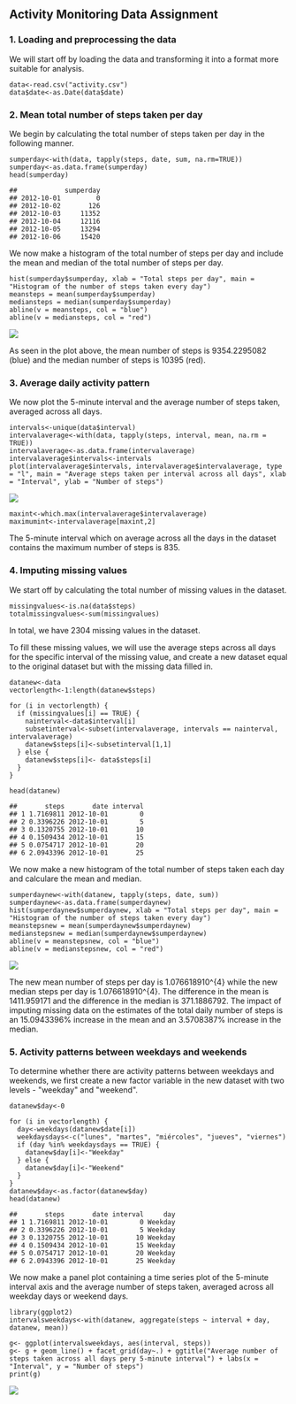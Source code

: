 Activity Monitoring Data Assignment
-----------------------------------

### 1. Loading and preprocessing the data

We will start off by loading the data and transforming it into a format
more suitable for analysis.

    data<-read.csv("activity.csv")
    data$date<-as.Date(data$date)

### 2. Mean total number of steps taken per day

We begin by calculating the total number of steps taken per day in the
following manner.

    sumperday<-with(data, tapply(steps, date, sum, na.rm=TRUE))
    sumperday<-as.data.frame(sumperday)
    head(sumperday)

    ##            sumperday
    ## 2012-10-01         0
    ## 2012-10-02       126
    ## 2012-10-03     11352
    ## 2012-10-04     12116
    ## 2012-10-05     13294
    ## 2012-10-06     15420

We now make a histogram of the total number of steps per day and include
the mean and median of the total number of steps per day.

    hist(sumperday$sumperday, xlab = "Total steps per day", main = "Histogram of the number of steps taken every day")
    meansteps = mean(sumperday$sumperday)
    mediansteps = median(sumperday$sumperday)
    abline(v = meansteps, col = "blue")
    abline(v = mediansteps, col = "red")

![](PA1_template_files/figure-markdown_strict/histstepsperday-1.png)

As seen in the plot above, the mean number of steps is 9354.2295082
(blue) and the median number of steps is 10395 (red).

### 3. Average daily activity pattern

We now plot the 5-minute interval and the average number of steps taken,
averaged across all days.

    intervals<-unique(data$interval)
    intervalaverage<-with(data, tapply(steps, interval, mean, na.rm = TRUE))
    intervalaverage<-as.data.frame(intervalaverage)
    intervalaverage$intervals<-intervals
    plot(intervalaverage$intervals, intervalaverage$intervalaverage, type = "l", main = "Average steps taken per interval across all days", xlab = "Interval", ylab = "Number of steps")

![](PA1_template_files/figure-markdown_strict/averageactivity-1.png)

    maxint<-which.max(intervalaverage$intervalaverage)
    maximumint<-intervalaverage[maxint,2]

The 5-minute interval which on average across all the days in the
dataset contains the maximum number of steps is 835.

### 4. Imputing missing values

We start off by calculating the total number of missing values in the
dataset.

    missingvalues<-is.na(data$steps)
    totalmissingvalues<-sum(missingvalues)

In total, we have 2304 missing values in the dataset.

To fill these missing values, we will use the average steps across all
days for the specific interval of the missing value, and create a new
dataset equal to the original dataset but with the missing data filled
in.

    datanew<-data
    vectorlength<-1:length(datanew$steps)

    for (i in vectorlength) {
      if (missingvalues[i] == TRUE) {
        nainterval<-data$interval[i]
        subsetinterval<-subset(intervalaverage, intervals == nainterval, intervalaverage)
        datanew$steps[i]<-subsetinterval[1,1]
      } else {
        datanew$steps[i]<- data$steps[i]
      }
    }

    head(datanew)

    ##       steps       date interval
    ## 1 1.7169811 2012-10-01        0
    ## 2 0.3396226 2012-10-01        5
    ## 3 0.1320755 2012-10-01       10
    ## 4 0.1509434 2012-10-01       15
    ## 5 0.0754717 2012-10-01       20
    ## 6 2.0943396 2012-10-01       25

We now make a new histogram of the total number of steps taken each day
and calculare the mean and median.

    sumperdaynew<-with(datanew, tapply(steps, date, sum))
    sumperdaynew<-as.data.frame(sumperdaynew)
    hist(sumperdaynew$sumperdaynew, xlab = "Total steps per day", main = "Histogram of the number of steps taken every day")
    meanstepsnew = mean(sumperdaynew$sumperdaynew)
    medianstepsnew = median(sumperdaynew$sumperdaynew)
    abline(v = meanstepsnew, col = "blue")
    abline(v = medianstepsnew, col = "red")

![](PA1_template_files/figure-markdown_strict/newhiststepsperday-1.png)

The new mean number of steps per day is 1.076618910^{4} while the new
median steps per day is 1.076618910^{4}. The difference in the mean is
1411.959171 and the difference in the median is 371.1886792. The impact
of imputing missing data on the estimates of the total daily number of
steps is an 15.0943396% increase in the mean and an 3.5708387% increase
in the median.

### 5. Activity patterns between weekdays and weekends

To determine whether there are activity patterns between weekdays and
weekends, we first create a new factor variable in the new dataset with
two levels - "weekday" and "weekend".

    datanew$day<-0

    for (i in vectorlength) {
      day<-weekdays(datanew$date[i])
      weekdaysdays<-c("lunes", "martes", "miércoles", "jueves", "viernes")
      if (day %in% weekdaysdays == TRUE) {
        datanew$day[i]<-"Weekday"
      } else {
        datanew$day[i]<-"Weekend"
      }
    }
    datanew$day<-as.factor(datanew$day)
    head(datanew)

    ##       steps       date interval     day
    ## 1 1.7169811 2012-10-01        0 Weekday
    ## 2 0.3396226 2012-10-01        5 Weekday
    ## 3 0.1320755 2012-10-01       10 Weekday
    ## 4 0.1509434 2012-10-01       15 Weekday
    ## 5 0.0754717 2012-10-01       20 Weekday
    ## 6 2.0943396 2012-10-01       25 Weekday

We now make a panel plot containing a time series plot of the 5-minute
interval axis and the average number of steps taken, averaged across all
weekday days or weekend days.

    library(ggplot2)
    intervalsweekdays<-with(datanew, aggregate(steps ~ interval + day, datanew, mean))

    g<- ggplot(intervalsweekdays, aes(interval, steps))
    g<- g + geom_line() + facet_grid(day~.) + ggtitle("Average number of steps taken across all days pery 5-minute interval") + labs(x = "Interval", y = "Number of steps")
    print(g)

![](PA1_template_files/figure-markdown_strict/plotweekdays-1.png)
